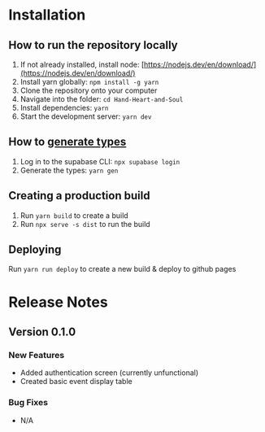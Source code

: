 # Installation
## How to run the repository locally
1. If not already installed, install node: [https://nodejs.dev/en/download/](https://nodejs.dev/en/download/)
1. Install yarn globally: `npm install -g yarn`
2. Clone the repository onto your computer
3. Navigate into the folder: `cd Hand-Heart-and-Soul`
4. Install dependencies: `yarn`
5. Start the development server: `yarn dev`

## How to [generate types](https://supabase.com/docs/guides/api/generating-types)
1. Log in to the supabase CLI: `npx supabase login`
2. Generate the types: `yarn gen`

## Creating a production build
1. Run `yarn build` to create a build
2. Run `npx serve -s dist` to run the build

## Deploying
Run `yarn run deploy` to create a new build & deploy to github pages


# Release Notes
## Version 0.1.0
### New Features
 - Added authentication screen (currently unfunctional)
 - Created basic event display table
### Bug Fixes
 - N/A